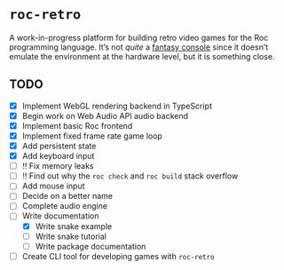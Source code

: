# `roc-retro`

A work-in-progress platform for building retro video games for the Roc programming language. It’s not _quite_ a [fantasy console](https://en.m.wikipedia.org/wiki/Fantasy_video_game_console) since it doesn’t emulate the environment at the hardware level, but it is something close.

## TODO

-   [x] Implement WebGL rendering backend in TypeScript
-   [x] Begin work on Web Audio API audio backend
-   [x] Implement basic Roc frontend
-   [x] Implement fixed frame rate game loop
-   [x] Add persistent state
-   [x] Add keyboard input
-   [ ] ‼️ Fix memory leaks
-   [ ] ‼️ Find out why the `roc check` and `roc build` stack overflow
-   [ ] Add mouse input
-   [ ] Decide on a better name
-   [ ] Complete audio engine
-   [ ] Write documentation
    -   [x] Write snake example
    -   [ ] Write snake tutorial
    -   [ ] Write package documentation
-   [ ] Create CLI tool for developing games with `roc-retro`
